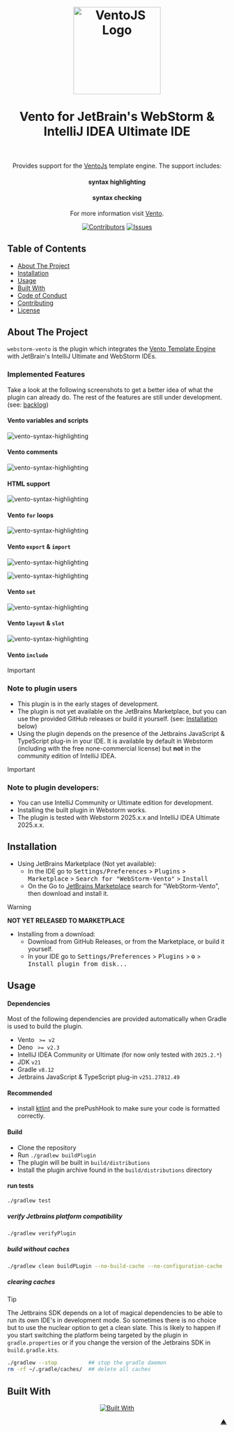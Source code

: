 <div id="readme-top"></div>

<!-- Plugin description -->
<h1 align="center">
  <br />
    <a href="https://vento.js.org/">
      <img src="https://vento.js.org/favicon.svg" alt="VentoJS Logo" width="200">
    </a>
  <br /><br />
  Vento for JetBrain's WebStorm & IntelliJ IDEA Ultimate IDE
  <br /><br />
</h1>
<div align="center">
Provides support for the <a href="https://vento.js.org/">VentoJs</a> template engine.
The support includes:

<h4>syntax highlighting</h4>
<h4>syntax checking</h4>

For more information visit <a href="https://vento.js.org/">Vento</a>.
</div>
<!-- Plugin description end -->
<div align="center">

[![Contributors][contributors_shield_url]][contributors_url]
[![Issues][issues_shield_url]][issues_url]
</div>

## Table of Contents

- [About The Project](#about-the-project)
- [Installation](#installation)
- [Usage](#usage)
- [Built With](#built-with)
- [Code of Conduct][code_of_conduct_url]
- [Contributing][contributing_url]
- [License][license_url]

## About The Project

`webstorm-vento` is the plugin which integrates the [Vento Template Engine](https://vento.js.org/) with JetBrain's
IntelliJ Ultimate and WebStorm IDEs.

### Implemented Features
Take a look at the following screenshots to get a better idea of what the plugin can already do.
The rest of the features are still under development. (see: [backlog](https://github.com/ventojs/webstorm-vento/issues?q=is%3Aissue%20state%3Aopen%20type%3AFeature))

#### Vento variables and scripts
![vento-syntax-highlighting](docs/assets/variables_and_scripts.png)

#### Vento comments
![vento-syntax-highlighting](docs/assets/comment.png)

#### HTML support
![vento-syntax-highlighting](docs/assets/layout.png)

#### Vento `for` loops
![vento-syntax-highlighting](docs/assets/for.png)

#### Vento `export` & `import`
![vento-syntax-highlighting](docs/assets/export.png)

![vento-syntax-highlighting](docs/assets/import.png)

#### Vento `set`
![vento-syntax-highlighting](docs/assets/set.png)

#### Vento `layout` & `slot`
![vento-syntax-highlighting](docs/assets/layout2.png)

#### Vento `include`

> [!IMPORTANT]
> ### Note to plugin users
>
> * This plugin is in the early stages of development.
> * The plugin is not yet available on the JetBrains Marketplace, but you can use the provided GitHub releases or build
    it yourself. (see: [Installation](#installation) below)
> * Using the plugin depends on the presence of the Jetbrains JavaScript & TypeScript plug-in in your IDE. It is
    available by default in Webstorm (including with the free none-commercial license) but **not** in the community
    edition of IntelliJ IDEA.

> [!IMPORTANT]
> ### Note to plugin developers:
>
> * You can use IntelliJ Community or Ultimate edition for development.
> * Installing the built plugin in Webstorm works.
> * The plugin is tested with Webstorm 2025.x.x and IntelliJ IDEA Ultimate 2025.x.x.

## Installation

* Using JetBrains Marketplace (Not yet available):
    * In the IDE go to <kbd>Settings/Preferences</kbd> > <kbd>Plugins</kbd> > <kbd>
      Marketplace</kbd> > <kbd>Search for "WebStorm-Vento"</kbd> > <kbd>Install</kbd>
    * On the Go to [JetBrains Marketplace](https://plugins.jetbrains.com/) search for "WebStorm-Vento", then download
      and
      install it.

> [!WARNING]
> **NOT YET RELEASED TO MARKETPLACE**

* Installing from a download:
    * Download from GitHub Releases, or from the Marketplace, or build it yourself.
    * In your IDE go to <kbd>Settings/Preferences</kbd> > <kbd>Plugins</kbd> > <kbd>⚙️</kbd> > <kbd>Install plugin from
      disk...</kbd>

## Usage

#### Dependencies

Most of the following dependencies are provided automatically when Gradle is used to build the plugin.

* Vento <code> >= v2</code>
* Deno <code> >= v2.3</code>
* IntelliJ IDEA Community or Ultimate (for now only tested with <code>2025.2.*</code>)
* JDK <code>v21</code>
* Gradle <code>v8.12</code>
* Jetbrains JavaScript & TypeScript plug-in <code>v251.27812.49</code>

#### Recommended

* install [ktlint](https://pinterest.github.io/ktlint/latest/install/setup/) and the prePushHook to make sure your code
  is formatted correctly.

#### Build

* Clone the repository
* Run `./gradlew buildPlugin`
* The plugin will be built in `build/distributions`
* Install the plugin archive found in the `build/distributions` directory

#### run tests

```bash
./gradlew test
```

##### verify Jetbrains platform compatibility

```bash
./gradlew verifyPlugin
```

##### build without caches

```bash
./gradlew clean buildPLugin --no-build-cache --no-configuration-cache
```

##### clearing caches

> [!TIP]
> The Jetbrains SDK depends on a lot of magical dependencies to be able to run its own IDE's in development mode. So
> sometimes there is no choice but to use the nuclear option to get a clean slate. This is likely to happen if you start
> switching the platform being targeted by the plugin in `gradle.properties` or if you change the version of the
> Jetbrains
> SDK in `build.gradle.kts`.

```bash
./gradlew --stop          ## stop the gradle daemon
rm -rf ~/.gradle/caches/  ## delete all caches
```

## Built With

<div align="center">

[![Built With][built_with_shield_url]][built_with_url]
</div>

<p align="right"><a href="#readme-top">▲</a></p>

[built_with_shield_url]: https://skillicons.dev/icons?i=kotlin,gradle,github,githubactions

[built_with_url]: https://skillicons.dev

[code_of_conduct_url]: https://github.com/ventojs/webstorm-vento?tab=coc-ov-file

[contributing_url]: https://github.com/ventojs/webstorm-vento/blob/main/CONTRIBUTING.md

[contributors_shield_url]: https://img.shields.io/github/contributors/ventojs/webstorm-vento?style=for-the-badge&color=blue

[contributors_url]: https://github.com/ventojs/webstorm-vento/graphs/contributors

[deps_shield_url]: https://deps.rs/repo/github/ventojs/webstorm-vento/status.svg?style=for-the-badge

[deps_url]: https://deps.rs/repo/github/ventojs/webstorm-vento

[issues_shield_url]: https://img.shields.io/github/issues/ventojs/webstorm-vento?style=for-the-badge&color=yellow

[issues_url]: https://github.com/ventojs/webstorm-vento/issues

[license_url]: https://github.com/ventojs/webstorm-vento?tab=AGPL-3.0-1-ov-file

[roadmap_shield_url]: https://img.shields.io/badge/Roadmap-Click%20Me!-purple.svg?style=for-the-badge

[roadmap_url]: https://github.com/orgs/ventojs/projects/4

[template]: https://github.com/JetBrains/intellij-platform-plugin-template

[docs:plugin-description]: https://plugins.jetbrains.com/docs/intellij/plugin-user-experience.html#plugin-description-and-presentation
